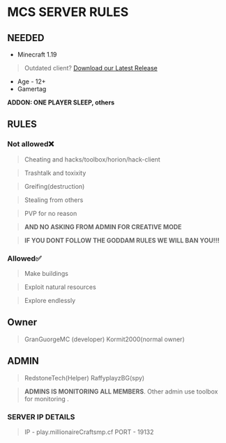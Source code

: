 # **MCS** SERVER RULES 

## **NEEDED**

- Minecraft 1.19
> Outdated client? [Download our Latest Release](https://guormit.cf/get/minecraft/latest)

- Age - 12+ 
- Gamertag 

**ADDON: ONE PLAYER SLEEP, others**

## **RULES**
### Not allowed❌
> Cheating and hacks/toolbox/horion/hack-client

> Trashtalk and toxixity

> Greifing(destruction)

> Stealing from others

> PVP for no reason

> **AND NO ASKING FROM ADMIN FOR CREATIVE MODE**

> **IF YOU DONT FOLLOW THE GODDAM RULES WE WILL BAN YOU!!!**

### Allowed✅

> Make buildings

> Exploit natural resources

> Explore endlessly

## Owner

> GranGuorgeMC (developer)
> Kormit2000(normal owner)

## ADMIN

> RedstoneTech(Helper)
> RaffyplayzBG(spy)

> **ADMINS IS MONITORING ALL MEMBERS**.  Other admin use toolbox for monitoring .
### SERVER IP DETAILS
> IP - play.millionaireCraftsmp.cf
> PORT - 19132
